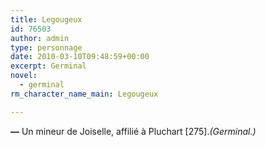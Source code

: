 ```yaml
---
title: Legougeux
id: 76503
author: admin
type: personnage
date: 2010-03-10T09:48:59+00:00
excerpt: Germinal
novel:
  - germinal
rm_character_name_main: Legougeux

---
```

**—** Un mineur de Joiselle, affilié à Pluchart [275]._(Germinal.)_